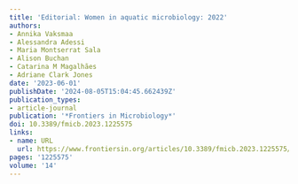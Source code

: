 ```yaml
---
title: 'Editorial: Women in aquatic microbiology: 2022'
authors:
- Annika Vaksmaa
- Alessandra Adessi
- Maria Montserrat Sala
- Alison Buchan
- Catarina M Magalhães
- Adriane Clark Jones
date: '2023-06-01'
publishDate: '2024-08-05T15:04:45.662439Z'
publication_types:
- article-journal
publication: '*Frontiers in Microbiology*'
doi: 10.3389/fmicb.2023.1225575
links:
- name: URL
  url: https://www.frontiersin.org/articles/10.3389/fmicb.2023.1225575/full
pages: '1225575'
volume: '14'
---
```

